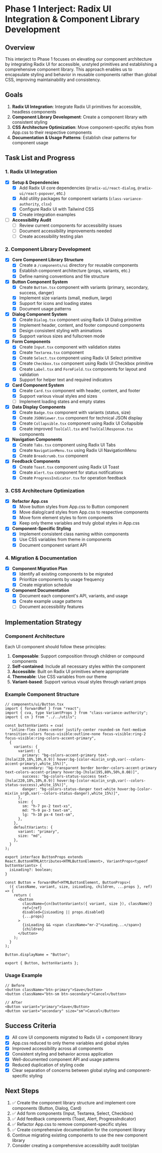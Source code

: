 # Phase 1 Interject: Radix UI Integration & Component Library Development

## Overview

This interject to Phase 1 focuses on elevating our component architecture by integrating Radix UI for accessible, unstyled primitives and establishing a comprehensive component library. This approach enables us to encapsulate styling and behavior in reusable components rather than global CSS, improving maintainability and consistency.

## Goals

1. **Radix UI Integration**: Integrate Radix UI primitives for accessible, headless components
2. **Component Library Development**: Create a component library with consistent styling
3. **CSS Architecture Optimization**: Move component-specific styles from App.css to their respective components
4. **Documentation & Usage Patterns**: Establish clear patterns for component usage

## Task List and Progress

### 1. Radix UI Integration

- [x] **Setup & Dependencies**
  - [x] Add Radix UI core dependencies (`@radix-ui/react-dialog`, `@radix-ui/react-popover`, etc.)
  - [x] Add utility packages for component variants (`class-variance-authority`, `clsx`)
  - [x] Configure Radix UI with Tailwind CSS
  - [x] Create integration examples

- [ ] **Accessibility Audit**
  - [ ] Review current components for accessibility issues
  - [ ] Document accessibility improvements needed
  - [ ] Create accessibility testing plan

### 2. Component Library Development

- [x] **Core Component Library Structure**
  - [x] Create a `/components/ui` directory for reusable components
  - [x] Establish component architecture (props, variants, etc.)
  - [x] Define naming conventions and file structure

- [x] **Button Component System**
  - [x] Create `Button.tsx` component with variants (primary, secondary, success, danger)
  - [x] Implement size variants (small, medium, large)
  - [x] Support for icons and loading states
  - [x] Document usage patterns

- [x] **Dialog Component System**
  - [x] Create `Dialog.tsx` component using Radix UI Dialog primitive
  - [x] Implement header, content, and footer compound components
  - [x] Design consistent styling with animations
  - [x] Support various sizes and fullscreen mode

- [x] **Form Components**
  - [x] Create `Input.tsx` component with validation states
  - [x] Create `Textarea.tsx` component
  - [x] Create `Select.tsx` component using Radix UI Select primitive
  - [x] Create `Checkbox.tsx` component using Radix UI Checkbox primitive
  - [x] Create `Label.tsx` and `FormField.tsx` components for layout and validation
  - [x] Support for helper text and required indicators

- [x] **Card Component System**
  - [x] Create `Card.tsx` component with header, content, and footer
  - [x] Support various visual styles and sizes
  - [ ] Implement loading states and empty states

- [x] **Data Display Components**
  - [x] Create `Badge.tsx` component with variants (status, size)
  - [x] Create `JSONViewer.tsx` component for technical JSON display
  - [x] Create `Collapsible.tsx` component using Radix UI Collapsible
  - [x] Create improved `ToolCall.tsx` and `ToolCallResponse.tsx` components

- [x] **Navigation Components**
  - [x] Create `Tabs.tsx` component using Radix UI Tabs
  - [x] Create `NavigationMenu.tsx` using Radix UI NavigationMenu
  - [x] Create `Breadcrumb.tsx` component 

- [x] **Feedback Components**
  - [x] Create `Toast.tsx` component using Radix UI Toast
  - [x] Create `Alert.tsx` component for status notifications
  - [x] Create `ProgressIndicator.tsx` for operation feedback

### 3. CSS Architecture Optimization

- [x] **Refactor App.css**
  - [x] Move button styles from App.css to Button component
  - [x] Move dialog/card styles from App.css to respective components
  - [x] Move form element styles to form components
  - [x] Keep only theme variables and truly global styles in App.css

- [x] **Component-Specific Styling**
  - [x] Implement consistent class naming within components
  - [x] Use CSS variables from theme in components
  - [x] Document component variant API

### 4. Migration & Documentation

- [x] **Component Migration Plan**
  - [x] Identify all existing components to be migrated
  - [x] Prioritize components by usage frequency
  - [x] Create migration schedule

- [x] **Component Documentation**
  - [x] Document each component's API, variants, and usage
  - [x] Create example usage patterns
  - [ ] Document accessibility features

## Implementation Strategy

### Component Architecture

Each UI component should follow these principles:

1. **Composable**: Support composition through children or compound components
2. **Self-contained**: Include all necessary styles within the component
3. **Accessible**: Built on Radix UI primitives where appropriate
4. **Themeable**: Use CSS variables from our theme
5. **Variant-based**: Support various visual styles through variant props

### Example Component Structure

```tsx
// components/ui/Button.tsx
import { forwardRef } from "react";
import { cva, type VariantProps } from "class-variance-authority";
import { cn } from "../../utils";

const buttonVariants = cva(
  "inline-flex items-center justify-center rounded-sm font-medium transition-colors focus-visible:outline-none focus-visible:ring-2 focus-visible:ring-colors-accent-primary",
  {
    variants: {
      variant: {
        primary: "bg-colors-accent-primary text-[hsla(220,18%,10%,0.9)] hover:bg-[color-mix(in_srgb,var(--colors-accent-primary),white_15%)]",
        secondary: "bg-transparent border border-colors-accent-primary text-colors-accent-primary hover:bg-[hsla(195,80%,50%,0.08)]",
        success: "bg-colors-status-success text-[hsla(220,18%,10%,0.9)] hover:bg-[color-mix(in_srgb,var(--colors-status-success),white_15%)]",
        danger: "bg-colors-status-danger text-white hover:bg-[color-mix(in_srgb,var(--colors-status-danger),white_15%)]",
      },
      size: {
        sm: "h-7 px-2 text-xs",
        md: "h-9 px-3 text-sm",
        lg: "h-10 px-4 text-sm",
      },
    },
    defaultVariants: {
      variant: "primary",
      size: "md",
    },
  }
);

export interface ButtonProps extends React.ButtonHTMLAttributes<HTMLButtonElement>, VariantProps<typeof buttonVariants> {
  isLoading?: boolean;
}

const Button = forwardRef<HTMLButtonElement, ButtonProps>(
  ({ className, variant, size, isLoading, children, ...props }, ref) => {
    return (
      <button 
        className={cn(buttonVariants({ variant, size }), className)} 
        ref={ref}
        disabled={isLoading || props.disabled}
        {...props}
      >
        {isLoading && <span className="mr-2">Loading...</span>}
        {children}
      </button>
    );
  }
);

Button.displayName = "Button";

export { Button, buttonVariants };
```

### Usage Example

```tsx
// Before
<button className="btn-primary">Save</button>
<button className="btn-sm btn-secondary">Cancel</button>

// After
<Button variant="primary">Save</Button>
<Button variant="secondary" size="sm">Cancel</Button>
```

## Success Criteria

- [x] All core UI components migrated to Radix UI + component library
- [x] App.css reduced to only theme variables and global styles
- [x] Improved accessibility across all components
- [x] Consistent styling and behavior across application
- [x] Well-documented component API and usage patterns
- [x] Reduced duplication of styling code
- [x] Clear separation of concerns between global styling and component-specific styling

## Next Steps

1. ✅ Create the component library structure and implement core components (Button, Dialog, Card)
2. ✅ Add form components (Input, Textarea, Select, Checkbox)
3. ✅ Add feedback components (Toast, Alert, ProgressIndicator)
4. ✅ Refactor App.css to remove component-specific styles
5. ✅ Create comprehensive documentation for the component library
6. Continue migrating existing components to use the new component library
7. Consider creating a comprehensive accessibility audit tool/plan